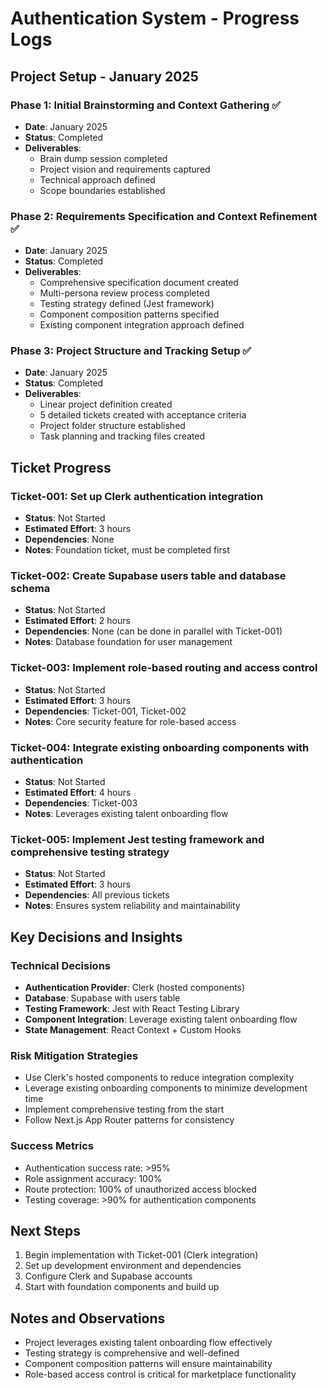 # Authentication System - Progress Logs

## Project Setup - January 2025

### Phase 1: Initial Brainstorming and Context Gathering ✅
- **Date**: January 2025
- **Status**: Completed
- **Deliverables**: 
  - Brain dump session completed
  - Project vision and requirements captured
  - Technical approach defined
  - Scope boundaries established

### Phase 2: Requirements Specification and Context Refinement ✅
- **Date**: January 2025
- **Status**: Completed
- **Deliverables**:
  - Comprehensive specification document created
  - Multi-persona review process completed
  - Testing strategy defined (Jest framework)
  - Component composition patterns specified
  - Existing component integration approach defined

### Phase 3: Project Structure and Tracking Setup ✅
- **Date**: January 2025
- **Status**: Completed
- **Deliverables**:
  - Linear project definition created
  - 5 detailed tickets created with acceptance criteria
  - Project folder structure established
  - Task planning and tracking files created

## Ticket Progress

### Ticket-001: Set up Clerk authentication integration
- **Status**: Not Started
- **Estimated Effort**: 3 hours
- **Dependencies**: None
- **Notes**: Foundation ticket, must be completed first

### Ticket-002: Create Supabase users table and database schema
- **Status**: Not Started
- **Estimated Effort**: 2 hours
- **Dependencies**: None (can be done in parallel with Ticket-001)
- **Notes**: Database foundation for user management

### Ticket-003: Implement role-based routing and access control
- **Status**: Not Started
- **Estimated Effort**: 3 hours
- **Dependencies**: Ticket-001, Ticket-002
- **Notes**: Core security feature for role-based access

### Ticket-004: Integrate existing onboarding components with authentication
- **Status**: Not Started
- **Estimated Effort**: 4 hours
- **Dependencies**: Ticket-003
- **Notes**: Leverages existing talent onboarding flow

### Ticket-005: Implement Jest testing framework and comprehensive testing strategy
- **Status**: Not Started
- **Estimated Effort**: 3 hours
- **Dependencies**: All previous tickets
- **Notes**: Ensures system reliability and maintainability

## Key Decisions and Insights

### Technical Decisions
- **Authentication Provider**: Clerk (hosted components)
- **Database**: Supabase with users table
- **Testing Framework**: Jest with React Testing Library
- **Component Integration**: Leverage existing talent onboarding flow
- **State Management**: React Context + Custom Hooks

### Risk Mitigation Strategies
- Use Clerk's hosted components to reduce integration complexity
- Leverage existing onboarding components to minimize development time
- Implement comprehensive testing from the start
- Follow Next.js App Router patterns for consistency

### Success Metrics
- Authentication success rate: >95%
- Role assignment accuracy: 100%
- Route protection: 100% of unauthorized access blocked
- Testing coverage: >90% for authentication components

## Next Steps
1. Begin implementation with Ticket-001 (Clerk integration)
2. Set up development environment and dependencies
3. Configure Clerk and Supabase accounts
4. Start with foundation components and build up

## Notes and Observations
- Project leverages existing talent onboarding flow effectively
- Testing strategy is comprehensive and well-defined
- Component composition patterns will ensure maintainability
- Role-based access control is critical for marketplace functionality 